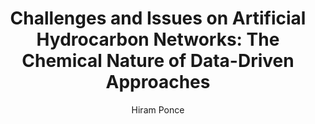 ---
paperId: 27
author: Hiram Ponce
publicationauthor: Ponce, H.
title: "Challenges and Issues on Artificial Hydrocarbon Networks: The Chemical Nature of Data-Driven Approaches"
pdf: --
poster: Poster_Hiram_Ponce
alt: --
type: Poster
topic: Applications
link: http://localhost:4000/papers/icml/2019/pdf/Poster_Hiram_Ponce.pdf
conference: icml
year: 2019
tags: icml-2019-ab
location: California, USA
---